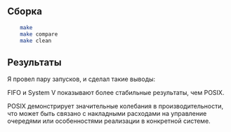 ## Сборка

```bash
    make
    make compare
    make clean
```

## Результаты
Я провел пару запусков, и сделал такие выводы:

FIFO и System V показывают более стабильные результаты, чем POSIX.

POSIX демонстрирует значительные колебания в производительности, 
что может быть связано с накладными расходами на управление очередями или особенностями реализации в конкретной системе.